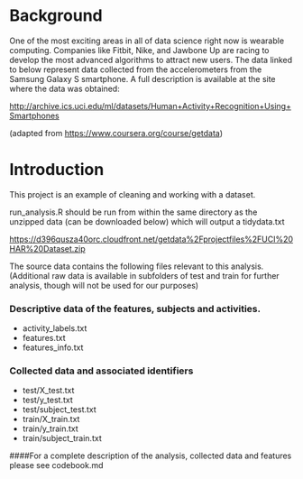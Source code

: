 # Background 

One of the most exciting areas in all of data science right now is wearable computing. Companies like Fitbit, Nike, and Jawbone Up are racing to develop the most advanced algorithms to attract new users. The data linked to below represent data collected from the accelerometers from the Samsung Galaxy S smartphone. A full description is available at the site where the data was obtained: 

http://archive.ics.uci.edu/ml/datasets/Human+Activity+Recognition+Using+Smartphones 

(adapted from https://www.coursera.org/course/getdata)

# Introduction

This project is an example of cleaning and working with a dataset. 

run_analysis.R should be run from within the same directory as the unzipped data (can be downloaded below) which will output a tidydata.txt

https://d396qusza40orc.cloudfront.net/getdata%2Fprojectfiles%2FUCI%20HAR%20Dataset.zip

The source data contains the following files relevant to this analysis. (Additional raw data is available in subfolders of test and train for further analysis, though will not be used for our purposes)

### Descriptive data of the features, subjects and activities.
- activity_labels.txt
- features.txt
- features_info.txt

### Collected data and associated identifiers
- test/X_test.txt
- test/y_test.txt
- test/subject_test.txt
- train/X_train.txt
- train/y_train.txt
- train/subject_train.txt

####For a complete description of the analysis, collected data and features please see codebook.md
